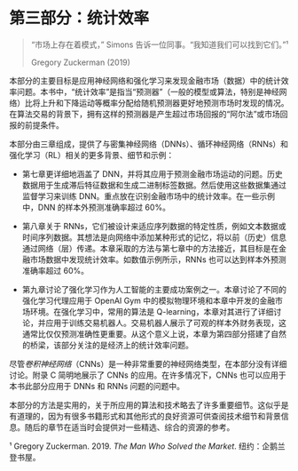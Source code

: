 # 第三部分：统计效率

> “市场上存在着模式，” Simons 告诉一位同事。“我知道我们可以找到它们。”¹
> 
> Gregory Zuckerman (2019)

本部分的主要目标是应用神经网络和强化学习来发现金融市场（数据）中的统计效率问题。本书中，“统计效率”是指当“预测器”（一般的模型或算法，特别是神经网络）比将上升和下降运动等概率分配给随机预测器更好地预测市场时发现的情况。在算法交易的背景下，拥有这样的预测器是产生超过市场回报的“阿尔法”或市场回报的前提条件。

本部分由三章组成，提供了与密集神经网络（DNNs）、循环神经网络（RNNs）和强化学习（RL）相关的更多背景、细节和示例：

+   第七章更详细地涵盖了 DNN，并将其应用于预测金融市场运动的问题。历史数据用于生成滞后特征数据和生成二进制标签数据。然后使用这些数据集通过监督学习来训练 DNN。重点放在识别金融市场中的统计效率。在一些示例中，DNN 的样本外预测准确率超过 60%。

+   第八章关于 RNNs，它们被设计来适应序列数据的特定性质，例如文本数据或时间序列数据。其想法是向网络中添加某种形式的记忆，将以前（历史）信息通过网络（层）传递。本章采取的方法与第七章中的方法接近，其目标是在金融市场数据中发现统计效率。如数值示例所示，RNNs 也可以达到样本外预测准确率超过 60%。

+   第九章讨论了强化学习作为人工智能的主要成功案例之一。本章讨论了不同的强化学习代理应用于 OpenAI Gym 中的模拟物理环境和本章中开发的金融市场环境。在强化学习中，常用的算法是 Q-learning，本章对其进行了详细讨论，并应用于训练交易机器人。交易机器人展示了可观的样本外财务表现，这通常比仅仅预测准确性更重要。从这个意义上说，本章为第四部分搭建了自然的桥梁，该部分关注的是经济上的统计效率问题。

尽管*卷积神经网络*（CNNs）是一种非常重要的神经网络类型，在本部分没有详细讨论。附录 C 简明地展示了 CNNs 的应用。在许多情况下，CNNs 也可以应用于本书此部分应用于 DNNs 和 RNNs 问题的问题中。

本部分的方法是实用的，关于所应用的算法和技术略去了许多重要细节。这似乎是有道理的，因为有很多书籍形式和其他形式的良好资源可供查阅技术细节和背景信息。随后的章节在适当时会提供对一些精选、综合的资源的参考。

¹ Gregory Zuckerman. 2019\. *The Man Who Solved the Market*. 纽约：企鹅兰登书屋。
